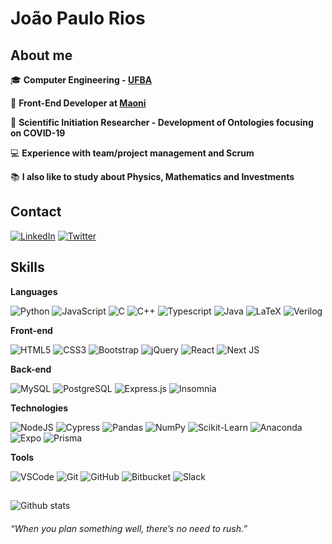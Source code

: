 # João Paulo Rios

## About me

:mortar_board: **Computer Engineering - [UFBA](https://ufba.br)**

:office: **Front-End Developer at [Maoni](https://maoni.co.uk/)**

:microscope: **Scientific Initiation Researcher - Development of Ontologies focusing on COVID-19** 

:computer: **Experience with team/project management and Scrum**

:books: **I also like to study about Physics, Mathematics and Investments**

## Contact

<a href="https://www.linkedin.com/in/jo%C3%A3o-paulo-rios-434538181/"><img alt="LinkedIn" src="https://img.shields.io/badge/linkedin%20-%230077B5.svg?&style=for-the-badge&logo=linkedin&logoColor=white"/></a>
<a href="https://twitter.com/rios_joaop"><img alt="Twitter" src="https://img.shields.io/badge/rios__joaop%20-%231DA1F2.svg?&style=for-the-badge&logo=Twitter&logoColor=white"/></a>

## Skills

**Languages**

<img alt="Python" src="https://img.shields.io/badge/python%20-%2314354C.svg?&style=for-the-badge&logo=python&logoColor=white"/> <img alt="JavaScript" src="https://img.shields.io/badge/javascript%20-%23323330.svg?&style=for-the-badge&logo=javascript&logoColor=%23F7DF1E"/> <img alt="C" src="https://img.shields.io/badge/c-%2300599C.svg?style=for-the-badge&logo=c&logoColor=white" /> <img alt="C++" src="https://img.shields.io/badge/c++%20-%2300599C.svg?&style=for-the-badge&logo=c%2B%2B&ogoColor=white"/> <img alt="Typescript" src="https://img.shields.io/badge/typescript%20-%23323330.svg?&style=for-the-badge&logo=typescript&logoColor=%23F7DF1E"/> <img alt="Java" src="https://img.shields.io/badge/java-%23ED8B00.svg?&style=for-the-badge&logo=java&logoColor=white"/> <img alt="LaTeX" src="https://img.shields.io/badge/latex%20-%23008080.svg?&style=for-the-badge&logo=latex&logoColor=white"/> <img alt="Verilog" src="https://img.shields.io/badge/Verilog%20-%300003C?style=for-the-badge"/>   

**Front-end**

<img alt="HTML5" src="https://img.shields.io/badge/html5%20-%23E34F26.svg?&style=for-the-badge&logo=html5&logoColor=white"/> <img alt="CSS3" src="https://img.shields.io/badge/css3%20-%231572B6.svg?&style=for-the-badge&logo=css3&logoColor=white"/> <img alt="Bootstrap" src="https://img.shields.io/badge/bootstrap%20-%23563D7C.svg?&style=for-the-badge&logo=bootstrap&logoColor=white"/> <img alt="jQuery" src="https://img.shields.io/badge/jquery%20-%230769AD.svg?&style=for-the-badge&logo=jquery&logoColor=white"/> <img alt="React" src="https://img.shields.io/badge/react%20-%2320232a.svg?&style=for-the-badge&logo=react&logoColor=%2361DAFB"/> <img alt="Next JS" src="https://img.shields.io/badge/next%20js%20-%23000000.svg?&style=for-the-badge&logo=next.js&logoColor=white"/>

**Back-end**

<img alt="MySQL" src="https://img.shields.io/badge/mysql-%2300f.svg?style=for-the-badge&logo=mysql&logoColor=white" /> <img alt="PostgreSQL" src="https://img.shields.io/badge/postgres-%23316192.svg?style=for-the-badge&logo=postgresql&logoColor=white" /> <img alt="Express.js" src="https://img.shields.io/badge/express.js-%23404d59.svg?style=for-the-badge&logo=express&logoColor=%2361DAFB" /> <img alt="Insomnia" src="https://img.shields.io/badge/Insomnia-black?style=for-the-badge&logo=insomnia&logoColor=5849BE" />

**Technologies**


<img alt="NodeJS" src="https://img.shields.io/badge/node.js%20-%2343853D.svg?&style=for-the-badge&logo=node.js&logoColor=white"/> <img alt="Cypress" src="https://img.shields.io/badge/cypress%20-%23000099.svg?&style=for-the-badge&logo=cypress&logoColor=white" /> <img alt="Pandas" src="https://img.shields.io/badge/pandas%20-%23150458.svg?&style=for-the-badge&logo=pandas&logoColor=white" /> <img alt="NumPy" src="https://img.shields.io/badge/numpy%20-%23013243.svg?&style=for-the-badge&logo=numpy&logoColor=white" /> <img alt="Scikit-Learn" src="https://img.shields.io/badge/scikit--learn%20-%23000000.svg?&style=for-the-badge&logo=scikit-learn&logoColor=white" /> <img alt="Anaconda" src="https://img.shields.io/badge/Anaconda-%2344A833.svg?style=for-the-badge&logo=anaconda&logoColor=white" /> <img alt="Expo" src="https://img.shields.io/badge/expo-1C1E24?style=for-the-badge&logo=expo&logoColor=#D04A37"/> <img alt="Prisma" src="https://img.shields.io/badge/Prisma-3982CE?style=for-the-badge&logo=Prisma&logoColor=white" />

**Tools**

<img alt="VSCode" src="https://img.shields.io/badge/VSCode%20-%23000099.svg?&style=for-the-badge&logo=visual-studio-code&logoColor=white" /> <img alt="Git" src="https://img.shields.io/badge/git%20-%23F05033.svg?&style=for-the-badge&logo=git&logoColor=white"/> <img alt="GitHub" src="https://img.shields.io/badge/github%20-%23121011.svg?&style=for-the-badge&logo=github&logoColor=white"/> <img alt="Bitbucket" src="https://img.shields.io/badge/bitbucket%20-%230047B3.svg?&style=for-the-badge&logo=bitbucket&logoColor=white"/> <img alt="Slack" src="https://img.shields.io/badge/Slack-4A154B?style=for-the-badge&logo=slack&logoColor=white" />

## 

![Github stats](https://github-readme-stats.vercel.app/api?username=RiosJoaoP&hide=issues&theme=tokyonight&show_icons=true&hide_border=false&count_private=true&include_all_commits=true&line_height=24.5)


###### “When you plan something well, there’s no need to rush.”




